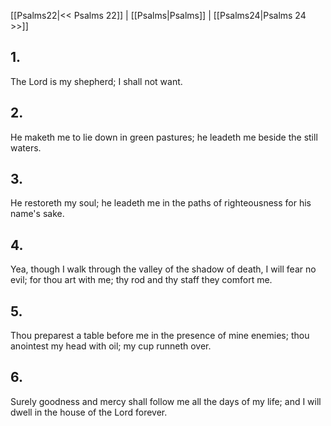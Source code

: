 [[Psalms22|<< Psalms 22]] | [[Psalms|Psalms]] | [[Psalms24|Psalms 24 >>]]
## 1.
The Lord is my shepherd; I shall not want.
## 2.
He maketh me to lie down in green pastures; he leadeth me beside the still waters.
## 3.
He restoreth my soul; he leadeth me in the paths of righteousness for his name\'s sake.
## 4.
Yea, though I walk through the valley of the shadow of death, I will fear no evil; for thou art with me; thy rod and thy staff they comfort me.
## 5.
Thou preparest a table before me in the presence of mine enemies; thou anointest my head with oil; my cup runneth over.
## 6.
Surely goodness and mercy shall follow me all the days of my life; and I will dwell in the house of the Lord forever.

